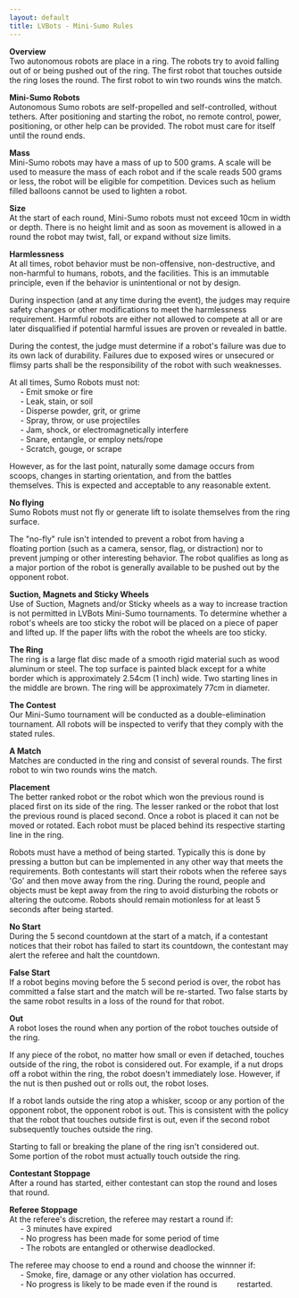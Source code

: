 ```yaml
---
layout: default
title: LVBots - Mini-Sumo Rules
---
```


<p><b>Overview</b><br>
  Two autonomous robots are place in a ring. The robots try to avoid falling out of or being pushed out of the ring. The first robot that touches outside the ring loses the round. The first robot to win two rounds wins the match.</p>

<p><b>Mini-Sumo Robots</b><br>
  Autonomous Sumo robots are self-propelled and self-controlled, without tethers. After positioning and starting the robot, no remote control, power, positioning, or other help can be provided. The robot must care for itself until the round ends.</p>

<p><b>Mass</b><br>
  Mini-Sumo robots may have a mass of up to 500 grams. A scale will be used to measure the mass of each robot and if the scale reads 500 grams or less, the robot will be eligible for competition. Devices such as helium filled balloons cannot be used to lighten a robot.</p>

<b>Size</b><br>
  At the start of each round, Mini-Sumo robots must not exceed 10cm in width or depth. There is no height limit and as soon as movement is allowed in a round the robot may twist, fall, or expand without size limits.</p>

<b>Harmlessness</b><br>
  At all times, robot behavior must be non-offensive, non-destructive, and non-harmful to humans, robots, and the facilities. This is an immutable principle, even if the behavior is unintentional or not by design.</p>

<p>During inspection (and at any time during the event), the judges may require safety changes or other modifications to meet the harmlessness requirement. Harmful robots are either not allowed to compete at all or are later disqualified if potential harmful issues are proven or revealed in battle.</p>
<p>During the contest, the judge must determine if a robot's failure was due to its own lack of durability. Failures due to exposed wires or unsecured or flimsy parts shall be the responsibility of the robot with such weaknesses.</p>
<p>At all times, Sumo Robots must not:<br>
  &nbsp;&nbsp;&nbsp;&nbsp;&nbsp;- Emit smoke or fire<br>
  &nbsp;&nbsp;&nbsp;&nbsp;&nbsp;- Leak, stain, or soil<br>
  &nbsp;&nbsp;&nbsp;&nbsp;&nbsp;- Disperse powder, grit, or grime<br>
  &nbsp;&nbsp;&nbsp;&nbsp;&nbsp;- Spray, throw, or use projectiles<br>
  &nbsp;&nbsp;&nbsp;&nbsp;&nbsp;- Jam, shock, or electromagnetically interfere<br>
  &nbsp;&nbsp;&nbsp;&nbsp;&nbsp;- Snare, entangle, or employ nets/rope<br>
  &nbsp;&nbsp;&nbsp;&nbsp;&nbsp;- Scratch, gouge, or scrape</p>
<p>However, as for the last point, naturally some damage occurs from <br>  scoops, changes in starting orientation, and from the battles <br>  themselves. This is expected and acceptable to any reasonable extent. </p>

<p><b>No flying</b><br>
  Sumo Robots must not fly or generate lift to isolate themselves from the                        ring surface.</p>
<p>The &quot;no-fly&quot; rule isn't intended to prevent a robot from having a <br>  floating portion (such as a camera, sensor, flag, or distraction) nor to prevent jumping or other interesting behavior. The robot qualifies as long as a major portion of the robot is generally available to be pushed out by the opponent robot. </p>

<p><b>Suction, Magnets and Sticky Wheels</b><br>
  Use of Suction, Magnets and/or Sticky wheels as a way to increase traction is not permitted in LVBots Mini-Sumo tournaments. To determine whether a robot's wheels are too sticky the robot will be placed on a piece of paper and lifted up. If the paper lifts with the robot the wheels are too sticky.</p>

<p><b>The Ring</b><br>
  The ring is a large flat disc made of a smooth rigid material such as wood aluminum or steel. The top surface is painted black except for a white border which is approximately 2.54cm (1 inch) wide. Two starting lines in the middle are brown. The ring will be approximately 77cm in diameter. </p>

<p><b>The Contest</b><br>
  Our Mini-Sumo tournament will be conducted as a double-elimination tournament.  All robots will be inspected to verify that they comply with the stated rules.</p>

<p><b>A Match</b><br>
  Matches are conducted in the ring and consist of several rounds. The first robot to win two rounds wins the match.</p>
<p><b>Placement</b><br>
  The better ranked robot or the robot which won the previous round is placed first on its side of the ring. The lesser ranked or the robot that lost the previous round is placed second. Once a robot is placed it can not be moved or rotated. Each robot must be placed behind its respective starting line in the ring.</p>
<p>Robots must have a method of being started. Typically this is done by pressing a button but can be implemented in any other way that meets the requirements. Both contestants will start their robots when the referee says 'Go' and then move away from the ring. During the round, people and objects must be kept away from the ring to avoid disturbing the robots or altering the outcome. Robots should remain motionless for at least 5 seconds after being started.</p>
<p><b>No Start</b><br>
  During the 5 second countdown at the start of a match, if a contestant notices that their robot has failed to start its countdown, the contestant may alert the referee and halt the countdown.</p>
<p><b>False Start</b><br>
  If a robot begins moving before the 5 second period is over, the robot has committed a false start and the match will be re-started. Two false starts by the same robot results in a loss of the round for that robot.</p>
<p><b>Out</b><br>
  A robot loses the round when any portion of the robot touches outside of the ring.</p>
<p>If any piece of the robot, no matter how small or even if detached, touches outside of the ring, the robot is considered out. For example, if a nut drops off a robot within the ring, the robot doesn't immediately lose. However, if the nut is then pushed out or rolls out, the robot loses.</p>
<p>If a robot lands outside the ring atop a whisker, scoop or any portion of the opponent robot, the opponent robot is out. This is consistent with the policy that the robot that touches outside first is out, even if the second robot subsequently touches outside the ring.</p>
<p>Starting to fall or breaking the plane of the ring isn't considered out. <br>  Some portion of the robot must actually touch outside the ring. </p>

<p><b>Contestant Stoppage</b><br>
  After a round has started, either contestant can stop the round and loses that round.</p>

<p><b>Referee Stoppage</b><br>
  At the referee's discretion, the referee may restart a round if:<br>
  &nbsp;&nbsp;&nbsp;&nbsp;&nbsp;- 3 minutes have expired<br>
  &nbsp;&nbsp;&nbsp;&nbsp;&nbsp;- No progress has been made for some period of time<br>
  &nbsp;&nbsp;&nbsp;&nbsp;&nbsp;- The robots are entangled or otherwise deadlocked.</p>
<p>The referee may choose to end a round and choose the winnner if:<br>
  &nbsp;&nbsp;&nbsp;&nbsp;&nbsp;- Smoke, fire, damage or any other violation has occurred.<br>
  &nbsp;&nbsp;&nbsp;&nbsp;&nbsp;- No progress is likely to be made even if the round is &nbsp;&nbsp;&nbsp;&nbsp;&nbsp;&nbsp;&nbsp;&nbsp;restarted.<br>
</p>

